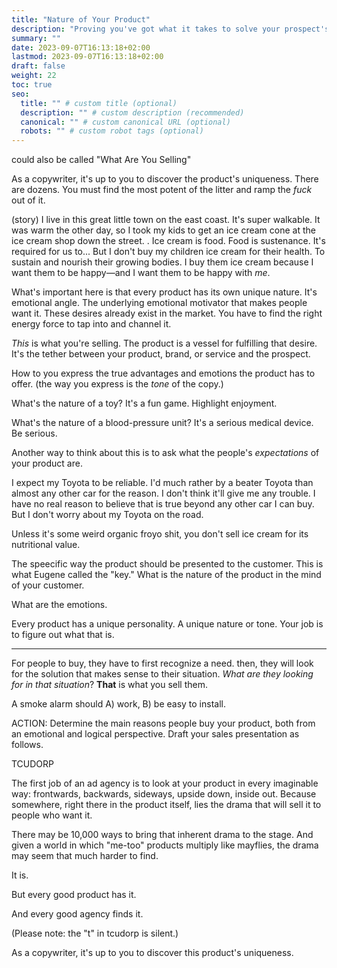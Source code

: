 ```yaml
---
title: "Nature of Your Product"
description: "Proving you've got what it takes to solve your prospect's problem."
summary: ""
date: 2023-09-07T16:13:18+02:00
lastmod: 2023-09-07T16:13:18+02:00
draft: false
weight: 22
toc: true
seo:
  title: "" # custom title (optional)
  description: "" # custom description (recommended)
  canonical: "" # custom canonical URL (optional)
  robots: "" # custom robot tags (optional)
---
```

could also be called "What Are You Selling"

As a copywriter, it's up to you to discover the product's uniqueness. There are dozens. You must find the most potent of the litter and ramp the *fuck* out of it.

 (story) I live in this great little town on the east coast. It's super walkable. It was warm the other day, so I took my kids to get an ice cream cone at the ice cream shop down the street. . Ice cream is food. Food is sustenance. It's required for us to... But I don't buy my children ice cream for their health. To sustain and nourish their growing bodies. I buy them ice cream because I want them to be happy&mdash;and I want them to be happy with *me*.

What's important here is that every product has its own unique nature. It's emotional angle. The underlying emotional motivator that makes people want it. These desires already exist in the market. You have to find the right energy force to tap into and channel it.

*This* is what you're selling. The product is a vessel for fulfilling that desire. It's the tether between your product, brand, or service and the prospect.

How to you express the true advantages and emotions the product has to offer. (the way you express is the *tone* of the copy.)

What's the nature of a toy? It's a fun game. Highlight enjoyment.

What's the nature of a blood-pressure unit? It's a serious medical device. Be serious.

Another way to think about this is to ask what the people's *expectations* of your product are.

I expect my Toyota to be reliable. I'd much rather by a beater Toyota than almost any other car for the reason. I don't think it'll give me any trouble. I have no real reason to believe that is true beyond any other car I can buy. But I don't worry about my Toyota on the road.


Unless it's some weird organic froyo shit, you don't sell ice cream for its nutritional value.

The speecific way the product should be presented to the customer. This is what Eugene called the "key." What is the nature of the product in the mind of your customer.



 What are the emotions.

 Every product has a unique personality. A unique nature or tone. Your job is to figure out what that is.

 ---

 For people to buy, they have to first recognize a need. then, they will look for the solution that makes sense to their situation. *What are they looking for in that situation*? **That** is what you sell them.

 A smoke alarm should A) work, B) be easy to install.

 ACTION: Determine the main reasons people buy your product, both from an emotional and logical perspective. Draft your sales presentation as follows.

 TCUDORP

 The first job of an ad agency is to look at your product in every imaginable way: frontwards, backwards, sideways, upside down, inside out. Because somewhere, right there in the product itself, lies the drama that will sell it to people who want it.

 There may be 10,000 ways to bring that inherent drama to the stage. And given a world in which "me-too" products multiply like mayflies, the drama may seem that much harder to find.

 It is.

 But every good product has it.

 And every good agency finds it.

 (Please note: the "t" in tcudorp is silent.)

 As a copywriter, it's up to you to discover this product's uniqueness.
